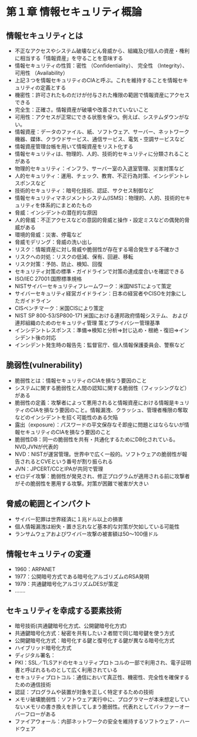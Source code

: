# 第１章 情報セキュリティ概論

## 情報セキュリティとは
- 不正なアクセスやシステム破壊などん脅威から、組織及び個人の資産・権利に相当する「情報資産」を守ることを意味する
- 情報セキュリティの性質：密性 （Confidentiality）、 完全性  （Integrity）、 可用性 （Availability）
- 上記３つを情報セキュリティのCIAと呼ぶ。これを維持することを情報セキュリティの定義とする
- 機密性：許可されたものだけが付与された権限の範囲で情報資産にアクセスできる
- 完全生：正確さ。情報資産が破壊や改善されていないこと
- 可用性：アクセスが正常にできる状態を保つ。例えば、システムダウンがない。
- 情報資産：データのファイル、紙、ソフトウェア、サーバー、ネットワーク機器、媒体、クラウドサービス、通信サービス、電気・空調サービスなど
- 情報資産管理台帳を用いて情報資産をリスト化する
- 情報セキュリティは、物理的、人的、技術的セキュリティに分類されることがある
- 物理的セキュリティ：インフラ、サーバー室の入退室管理、災害対策など
- 人的セキュリティ：運用、チェック、教育、不正行為対策、インシデントレスポンスなど
- 技術的セキュリティ：暗号化技術、認証、サクセス制御など
- 情報セキュリティマネジメントシステム(ISMS)：物理的、人的、技術的セキュリティを体系的にまとめたもの
- 脅威：インシデントの潜在的な原因
- 人的脅威：不正アクセスなどの意図的脅威と操作・設定ミスなどの偶発的脅威がある
- 環境的脅威：災害、停電など
- 脅威モデリング：脅威の洗い出し
- リスク：情報資産に対し脅威や脆弱性が存在する場合発生する不確かさ
- リスクへの対処：リスクの低減、保有、回避、移転
- リスク対策：予防、防止、検知、回復
- セキュリティ対策の標準・ガイドラインで対策の達成度合いを確認できる
- ISO/IEC 27001:国際標準規格
- NISTサイバーセキュリティフレームワーク：米国NISTによって策定
- サイバーセキュリティ経営ガイドライン：日本の経営者やCISOを対象にしたガイドライン
- CISベンチマーク：米国CISにより策定
- NIST SP 800-53/SP800-171  米国における連邦政府情報システム、 および連邦組織のためのセキュリティ管理  策とプライバシー管理基準
- インシデントレスポンス：準備=>検知と分析=>封じ込め・根絶・復旧=>インシデント後の対応
- インシデント発生時の報告先：監督官庁、個人情報保護委員会、警察など

## 脆弱性(vulnerability)
- 脆弱性とは：情報セキュリティのCIAを損なう要因のこと
- システムに関する脆弱性と人間の認知に関する脆弱性（フィッシングなど）がある
- 脆弱性の定義：攻撃者によって悪用されると情報資産における情報是キュリティのCIAを損なう要因のこと。情報漏洩、クラッシュ、管理者権限の奪取などのインシデントを招く可能性のある欠陥
- 露出（exposure）：パスワードの平文保存なそ即座に問題とはならないが情報セキュリティのCIAを損なう要因のこと
- 脆弱性DB：同一の脆弱性を共有・共通化するためにDB化されている。NVD,JVNが代表的
- NVD：NISTが運営管理。世界中で広く一般的。ソフトウェアの脆弱性が報告されるとCVEという番号が割り振られる
- JVN：JPCERT/CCとIPAが共同で管理
- ゼロデイ攻撃：脆弱性が発見され、修正プログラムが適用される前に攻撃者がその脆弱性を悪用する攻撃。対策が困難で被害が大きい

## 脅威の範囲とインパクト
- サイバー犯罪は世界経済に１兆ドル以上の損害
- 個人情報漏洩は紛失・置き忘れなど基本的な対策が欠如している可能性
- ランサムウェアおよびワイバー攻撃の被害額は50〜100億ドル

## 情報セキュリティの変遷
- 1960：ARPANET
- 1977：公開暗号方式である暗号化アルゴリズムのRSA発明
- 1979：共通鍵暗号化アルゴリズムDESが策定
- .......

## セキュリティを幸成する要素技術
- 暗号技術(共通鍵暗号化方式、公開鍵暗号化方式)
- 共通鍵暗号化方式：秘密を共有したい２者間で同じ暗号鍵を使う方式
- 公開鍵暗号化方式：暗号化する鍵と復号化する鍵が異なる暗号化方式
- ハイブリッド暗号化方式
- ディジタル署名：
- PKI：SSL／TLSアドのセキュリティプロトコルの一部で利用され、電子証明書と呼ばれるものとして広く利用されている
- セキュリティプロトコル：通信において真正性、機密性、完全性を確保するための通信技術
- 認証：プログラムや装置が対象を正しく特定するための技術
- メモリ破壊脆弱性：ソフトウェア実行中に、プログラマーが本来想定していないメモリの書き換えを許してしまう脆弱性。代表れとしてバッファーオーバーフローがある
- ファイアウォール：内部ネットワークの安全を維持するソフトウェア・ハードウェア












